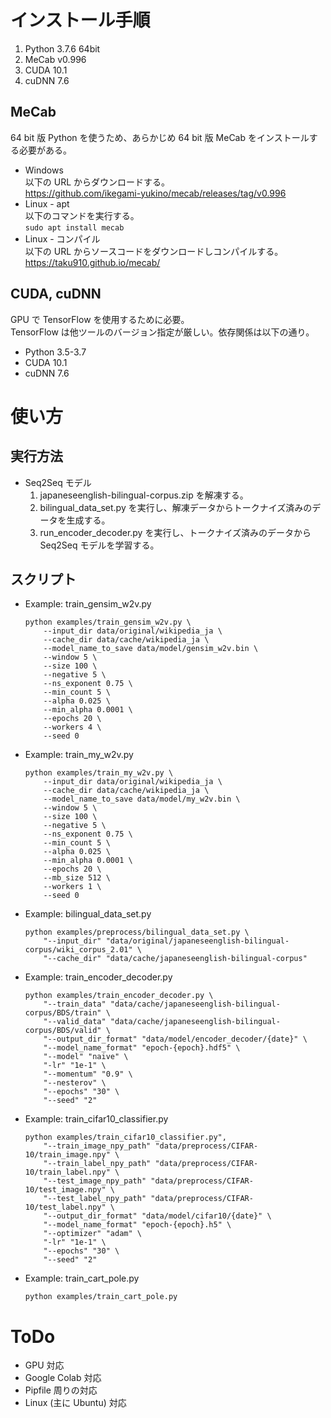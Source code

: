 # インストール手順
1. Python 3.7.6 64bit
1. MeCab v0.996
1. CUDA 10.1
1. cuDNN 7.6

## MeCab
64 bit 版 Python を使うため、あらかじめ 64 bit 版 MeCab をインストールする必要がある。
- Windows  
以下の URL からダウンロードする。  
https://github.com/ikegami-yukino/mecab/releases/tag/v0.996
- Linux - apt  
以下のコマンドを実行する。  
`sudo apt install mecab`
- Linux - コンパイル  
以下の URL からソースコードをダウンロードしコンパイルする。  
https://taku910.github.io/mecab/

## CUDA, cuDNN
GPU で TensorFlow を使用するために必要。  
TensorFlow は他ツールのバージョン指定が厳しい。依存関係は以下の通り。
- Python 3.5-3.7
- CUDA 10.1
- cuDNN 7.6

# 使い方
## 実行方法
- Seq2Seq モデル
    1. japaneseenglish-bilingual-corpus.zip を解凍する。
    1. bilingual_data_set.py を実行し、解凍データからトークナイズ済みのデータを生成する。
    1. run_encoder_decoder.py を実行し、トークナイズ済みのデータから Seq2Seq モデルを学習する。

## スクリプト
- Example: train_gensim_w2v.py
    ```
    python examples/train_gensim_w2v.py \
        --input_dir data/original/wikipedia_ja \
        --cache_dir data/cache/wikipedia_ja \
        --model_name_to_save data/model/gensim_w2v.bin \
        --window 5 \
        --size 100 \
        --negative 5 \
        --ns_exponent 0.75 \
        --min_count 5 \
        --alpha 0.025 \
        --min_alpha 0.0001 \
        --epochs 20 \
        --workers 4 \
        --seed 0
    ```

- Example: train_my_w2v.py
    ```
    python examples/train_my_w2v.py \
        --input_dir data/original/wikipedia_ja \
        --cache_dir data/cache/wikipedia_ja \
        --model_name_to_save data/model/my_w2v.bin \
        --window 5 \
        --size 100 \
        --negative 5 \
        --ns_exponent 0.75 \
        --min_count 5 \
        --alpha 0.025 \
        --min_alpha 0.0001 \
        --epochs 20 \
        --mb_size 512 \
        --workers 1 \
        --seed 0
    ```

- Example: bilingual_data_set.py
    ```
    python examples/preprocess/bilingual_data_set.py \
        "--input_dir" "data/original/japaneseenglish-bilingual-corpus/wiki_corpus_2.01" \
        "--cache_dir" "data/cache/japaneseenglish-bilingual-corpus"
    ```

- Example: train_encoder_decoder.py
    ```
    python examples/train_encoder_decoder.py \
        "--train_data" "data/cache/japaneseenglish-bilingual-corpus/BDS/train" \
        "--valid_data" "data/cache/japaneseenglish-bilingual-corpus/BDS/valid" \
        "--output_dir_format" "data/model/encoder_decoder/{date}" \
        "--model_name_format" "epoch-{epoch}.hdf5" \
        "--model" "naive" \
        "-lr" "1e-1" \
        "--momentum" "0.9" \
        "--nesterov" \
        "--epochs" "30" \
        "--seed" "2"
    ```

- Example: train_cifar10_classifier.py
    ```
    python examples/train_cifar10_classifier.py",
        "--train_image_npy_path" "data/preprocess/CIFAR-10/train_image.npy" \
        "--train_label_npy_path" "data/preprocess/CIFAR-10/train_label.npy" \
        "--test_image_npy_path" "data/preprocess/CIFAR-10/test_image.npy" \
        "--test_label_npy_path" "data/preprocess/CIFAR-10/test_label.npy" \
        "--output_dir_format" "data/model/cifar10/{date}" \
        "--model_name_format" "epoch-{epoch}.h5" \
        "--optimizer" "adam" \
        "-lr" "1e-1" \
        "--epochs" "30" \
        "--seed" "2"
    ```

- Example: train_cart_pole.py
    ```
    python examples/train_cart_pole.py
    ```

# ToDo
- GPU 対応
- Google Colab 対応
- Pipfile 周りの対応
- Linux (主に Ubuntu) 対応
